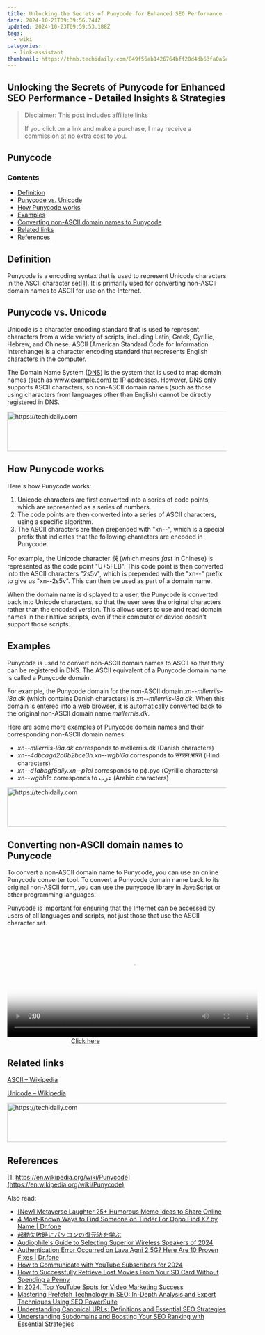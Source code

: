 ```yaml
---
title: Unlocking the Secrets of Punycode for Enhanced SEO Performance - Detailed Insights & Strategies
date: 2024-10-21T09:39:56.744Z
updated: 2024-10-23T09:59:53.188Z
tags:
  - wiki
categories:
  - link-assistant
thumbnail: https://thmb.techidaily.com/849f56ab1426764bff20d4db63fa0a5cb770114051bf7d548d3853a87e8edbdb.jpg
---
```


## Unlocking the Secrets of Punycode for Enhanced SEO Performance - Detailed Insights & Strategies

>  Disclaimer: This post includes affiliate links
>
>  If you click on a link and make a purchase, I may receive a commission at no extra cost to you.
>

## Punycode

### Contents

* [Definition](https://tools.techidaily.com/link-assistant/products/)
* [Punycode vs. Unicode](https://tools.techidaily.com/link-assistant/products/)
* [How Punycode works](https://tools.techidaily.com/link-assistant/products/)
* [Examples](https://tools.techidaily.com/link-assistant/products/)
* [Сonverting non-ASCII domain names to Punycode](https://tools.techidaily.com/link-assistant/products/)
* [Related links](https://tools.techidaily.com/link-assistant/products/)
* [References](https://tools.techidaily.com/link-assistant/products/)

## Definition

Punycode is a encoding syntax that is used to represent Unicode characters in the ASCII character set[\[1\]](https://tools.techidaily.com/link-assistant/products/). It is primarily used for converting non-ASCII domain names to ASCII for use on the Internet.

## Punycode vs. Unicode

Unicode is a character encoding standard that is used to represent characters from a wide variety of scripts, including Latin, Greek, Cyrillic, Hebrew, and Chinese. ASCII (American Standard Code for Information Interchange) is a character encoding standard that represents English characters in the computer.

The Domain Name System ([DNS](https://tools.techidaily.com/link-assistant/products/)) is the system that is used to map domain names (such as www.example.com) to IP addresses. However, DNS only supports ASCII characters, so non-ASCII domain names (such as those using characters from languages other than English) cannot be directly registered in DNS.

<!-- affiliate ads begin -->
<a href="https://appsumo.8odi.net/c/5597632/2087390/7443" target="_top" id="2087390">
  <img src="//a.impactradius-go.com/display-ad/7443-2087390" border="0" alt="https://techidaily.com" width="728" height="90"/>
</a>
<img height="0" width="0" src="https://appsumo.8odi.net/i/5597632/2087390/7443" style="position:absolute;visibility:hidden;" border="0" />
<!-- affiliate ads end -->

## How Punycode works

Here's how Punycode works:

1. Unicode characters are first converted into a series of code points, which are represented as a series of numbers.
2. The code points are then converted into a series of ASCII characters, using a specific algorithm.
3. The ASCII characters are then prepended with "xn--", which is a special prefix that indicates that the following characters are encoded in Punycode.

For example, the Unicode character _快_ (which means _fast_ in Chinese) is represented as the code point "U+5FEB". This code point is then converted into the ASCII characters "2s5v", which is prepended with the "xn--" prefix to give us "xn--2s5v". This can then be used as part of a domain name.

When the domain name is displayed to a user, the Punycode is converted back into Unicode characters, so that the user sees the original characters rather than the encoded version. This allows users to use and read domain names in their native scripts, even if their computer or device doesn't support those scripts.

## Examples

Punycode is used to convert non-ASCII domain names to ASCII so that they can be registered in DNS. The ASCII equivalent of a Punycode domain name is called a Punycode domain.

For example, the Punycode domain for the non-ASCII domain _xn--mllerriis-l8a.dk_ (which contains Danish characters) is _xn--mllerriis-l8a.dk_. When this domain is entered into a web browser, it is automatically converted back to the original non-ASCII domain name _møllerriis.dk_.

Here are some more examples of Punycode domain names and their corresponding non-ASCII domain names:

* _xn--mllerriis-l8a.dk_ corresponds to møllerriis.dk (Danish characters)
* _xn--4dbcagd2c0b2bce3h.xn--wgbl6a_ corresponds to संगठन.भारत (Hindi characters)
* _xn--d1abbgf6aiiy.xn--p1ai_ corresponds to рф.рус (Cyrillic characters)
* _xn--wgbh1c_ corresponds to عرب (Arabic characters)

<!-- affiliate ads begin -->
<a href="https://ephamedtechinc.pxf.io/c/5597632/2130533/26400" target="_top" id="2130533">
  <img src="//a.impactradius-go.com/display-ad/26400-2130533" border="0" alt="https://techidaily.com" width="728" height="90"/>
</a>
<img height="0" width="0" src="https://ephamedtechinc.pxf.io/i/5597632/2130533/26400" style="position:absolute;visibility:hidden;" border="0" />
<!-- affiliate ads end -->

## Сonverting non-ASCII domain names to Punycode

To convert a non-ASCII domain name to Punycode, you can use an online Punycode converter tool. To convert a Punycode domain name back to its original non-ASCII form, you can use the punycode library in JavaScript or other programming languages.

Punycode is important for ensuring that the Internet can be accessed by users of all languages and scripts, not just those that use the ASCII character set.

<!-- affiliate ads begin -->
<span id="1983575">
					<video width="576" height="240" style="cursor:pointer"
           poster="//a.impactradius-go.com/display-clicktoplayimage/1983575.png"
           onclick="if(!this.playClicked){this.play();this.setAttribute('controls',true);this.playClicked=true;}">
	   <source src="//a.impactradius-go.com/display-ad/22993-1983575">
	   <img src="//a.impactradius-go.com/display-clicktoplayimage/1983575.png" style="border: none; height: 100%; width: 100%; object-fit: contain">
	</video>
	<div style="width:360px;text-align:center"><a href="javascript:window.open(decodeURIComponent('https%3A%2F%2Fhomestyler.sjv.io%2Fc%2F5597632%2F1983575%2F22993'), '_blank');void(0);">Click here</a></div>
</span>
<img height="0" width="0" src="https://imp.pxf.io/i/5597632/1983575/22993" style="position:absolute;visibility:hidden;" border="0" />
<!-- affiliate ads end -->

## Related links

[ASCII – Wikipedia](https://en.wikipedia.org/wiki/ASCII)

[Unicode – Wikipedia](https://en.wikipedia.org/wiki/Unicode)

<!-- affiliate ads begin -->
<a href="https://appsumo.8odi.net/c/5597632/2043638/7443" target="_top" id="2043638">
  <img src="//a.impactradius-go.com/display-ad/7443-2043638" border="0" alt="https://techidaily.com" width="728" height="90"/>
</a>
<img height="0" width="0" src="https://appsumo.8odi.net/i/5597632/2043638/7443" style="position:absolute;visibility:hidden;" border="0" />
<!-- affiliate ads end -->

## References

[1. https://en.wikipedia.org/wiki/Punycode](https://en.wikipedia.org/wiki/Punycode)

<ins class="adsbygoogle"
     style="display:block"
     data-ad-format="autorelaxed"
     data-ad-client="ca-pub-7571918770474297"
     data-ad-slot="1223367746"></ins>

<ins class="adsbygoogle"
     style="display:block"
     data-ad-client="ca-pub-7571918770474297"
     data-ad-slot="8358498916"
     data-ad-format="auto"
     data-full-width-responsive="true"></ins>

<span class="atpl-alsoreadstyle">Also read:</span>
<div><ul>
<li><a href="https://fox-glue.techidaily.com/new-metaverse-laughter-25plus-humorous-meme-ideas-to-share-online/"><u>[New] Metaverse Laughter 25+ Humorous Meme Ideas to Share Online</u></a></li>
<li><a href="https://location-social.techidaily.com/4-most-known-ways-to-find-someone-on-tinder-for-oppo-find-x7-by-name-drfone-by-drfone-virtual-android/"><u>4 Most-Known Ways to Find Someone on Tinder For Oppo Find X7 by Name | Dr.fone</u></a></li>
<li><a href="https://win-top.techidaily.com/6lw35yuv5asx5pwx5pmc44gr44or44k944kz44oz44gu5b6p5ywd5rov44ks5a2m44g2/"><u>起動失敗時にパソコンの復元法を学ぶ</u></a></li>
<li><a href="https://buynow-help.techidaily.com/audiophiles-guide-to-selecting-superior-wireless-speakers-of-2024/"><u>Audiophile's Guide to Selecting Superior Wireless Speakers of 2024</u></a></li>
<li><a href="https://howto.techidaily.com/authentication-error-occurred-on-lava-agni-2-5g-here-are-10-proven-fixes-drfone-by-drfone-fix-android-problems-fix-android-problems/"><u>Authentication Error Occurred on Lava Agni 2 5G? Here Are 10 Proven Fixes | Dr.fone</u></a></li>
<li><a href="https://article-helps.techidaily.com/how-to-communicate-with-youtube-subscribers-for-2024/"><u>How to Communicate with YouTube Subscribers for 2024</u></a></li>
<li><a href="https://win-top.techidaily.com/how-to-successfully-retrieve-lost-movies-from-your-sd-card-without-spending-a-penny/"><u>How to Successfully Retrieve Lost Movies From Your SD Card Without Spending a Penny</u></a></li>
<li><a href="https://vp-tips.techidaily.com/in-2024-top-youtube-spots-for-video-marketing-success/"><u>In 2024, Top YouTube Spots for Video Marketing Success</u></a></li>
<li><a href="https://win-top.techidaily.com/mastering-prefetch-technology-in-seo-in-depth-analysis-and-expert-techniques-using-seo-powersuite/"><u>Mastering Prefetch Technology in SEO: In-Depth Analysis and Expert Techniques Using SEO PowerSuite</u></a></li>
<li><a href="https://win-top.techidaily.com/understanding-canonical-urls-definitions-and-essential-seo-strategies/"><u>Understanding Canonical URLs: Definitions and Essential SEO Strategies</u></a></li>
<li><a href="https://win-top.techidaily.com/understanding-subdomains-and-boosting-your-seo-ranking-with-essential-strategies/"><u>Understanding Subdomains and Boosting Your SEO Ranking with Essential Strategies</u></a></li>
</ul></div>

